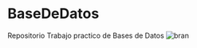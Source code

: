 # BaseDeDatos



Repositorio Trabajo practico de Bases de Datos 
![bran](http://1.bp.blogspot.com/-589F_rbmh3s/Ua2Q2RmDj-I/AAAAAAAAAIo/NSOH1QIDeDs/s1600/256.png)
